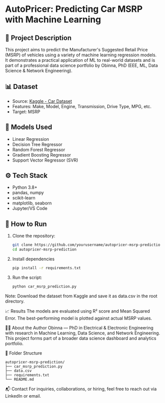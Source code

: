 # AutoPricer: Predicting Car MSRP with Machine Learning

## 📍 Project Description

This project aims to predict the Manufacturer's Suggested Retail Price (MSRP) of vehicles using a variety of machine learning regression models. It demonstrates a practical application of ML to real-world datasets and is part of a professional data science portfolio by Obinna, PhD (EEE, ML, Data Science & Network Engineering).

## 📊 Dataset

- Source: [Kaggle - Car Dataset](https://www.kaggle.com/datasets/CooperUnion/cardataset)
- Features: Make, Model, Engine, Transmission, Drive Type, MPG, etc.
- Target: MSRP

## 🧠 Models Used

- Linear Regression
- Decision Tree Regressor
- Random Forest Regressor
- Gradient Boosting Regressor
- Support Vector Regressor (SVR)

## ⚙️ Tech Stack

- Python 3.8+
- pandas, numpy
- scikit-learn
- matplotlib, seaborn
- Jupyter/VS Code

## 🚀 How to Run

1. Clone the repository:
   ```bash
   git clone https://github.com/yourusername/autopricer-msrp-prediction.git
   cd autopricer-msrp-prediction

2. Install dependencies
   ```bash
   pip install -r requirements.txt

3. Run the script:
   ```bash
   python car_msrp_prediction.py

Note: Download the dataset from Kaggle and save it as data.csv in the root directory.

📈 Results
The models are evaluated using R² score and Mean Squared Error. The best-performing model is plotted against actual MSRP values.

🧑‍💼 About the Author
Obinna — PhD in Electrical & Electronic Engineering with research in Machine Learning, Data Science, and Network Engineering. This project forms part of a broader data science dashboard and analytics portfolio.

📂 Folder Structure
```
autopricer-msrp-prediction/
├── car_msrp_prediction.py
├── data.csv
├── requirements.txt
└── README.md
```


📬 Contact
For inquiries, collaborations, or hiring, feel free to reach out via LinkedIn or email.
